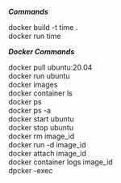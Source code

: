 ***Commands***

docker build -t time . <br />
docker run time

***Docker Commands***

docker pull ubuntu:20.04 <br />
docker run ubuntu <br />
docker images <br />
docker container ls <br />
docker ps <br />
docker ps -a <br />
docker start ubuntu <br />
docker stop ubuntu <br />
docker rm image_id <br />
docker run -d image_id <br />
docker attach image_id <br />
docker container logs image_id <br />
dpcker -exec <br />
